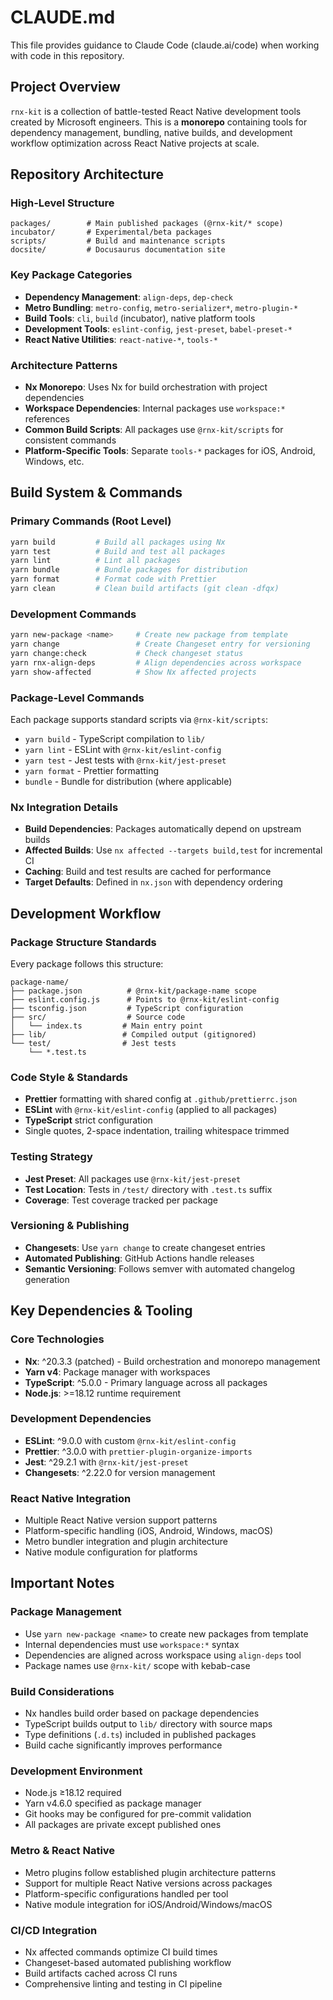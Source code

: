 # CLAUDE.md

This file provides guidance to Claude Code (claude.ai/code) when working with code in this repository.

## Project Overview

`rnx-kit` is a collection of battle-tested React Native development tools created by Microsoft engineers. This is a **monorepo** containing tools for dependency management, bundling, native builds, and development workflow optimization across React Native projects at scale.

## Repository Architecture

### High-Level Structure
```
packages/        # Main published packages (@rnx-kit/* scope)
incubator/       # Experimental/beta packages  
scripts/         # Build and maintenance scripts
docsite/         # Docusaurus documentation site
```

### Key Package Categories
- **Dependency Management**: `align-deps`, `dep-check`
- **Metro Bundling**: `metro-config`, `metro-serializer*`, `metro-plugin-*`
- **Build Tools**: `cli`, `build` (incubator), native platform tools
- **Development Tools**: `eslint-config`, `jest-preset`, `babel-preset-*`
- **React Native Utilities**: `react-native-*`, `tools-*`

### Architecture Patterns
- **Nx Monorepo**: Uses Nx for build orchestration with project dependencies
- **Workspace Dependencies**: Internal packages use `workspace:*` references
- **Common Build Scripts**: All packages use `@rnx-kit/scripts` for consistent commands
- **Platform-Specific Tools**: Separate `tools-*` packages for iOS, Android, Windows, etc.

## Build System & Commands

### Primary Commands (Root Level)
```bash
yarn build         # Build all packages using Nx
yarn test          # Build and test all packages  
yarn lint          # Lint all packages
yarn bundle        # Bundle packages for distribution
yarn format        # Format code with Prettier
yarn clean         # Clean build artifacts (git clean -dfqx)
```

### Development Commands
```bash
yarn new-package <name>     # Create new package from template
yarn change                 # Create Changeset entry for versioning
yarn change:check           # Check changeset status
yarn rnx-align-deps         # Align dependencies across workspace
yarn show-affected          # Show Nx affected projects
```

### Package-Level Commands
Each package supports standard scripts via `@rnx-kit/scripts`:
- `yarn build` - TypeScript compilation to `lib/`
- `yarn lint` - ESLint with `@rnx-kit/eslint-config`
- `yarn test` - Jest tests with `@rnx-kit/jest-preset`
- `yarn format` - Prettier formatting
- `bundle` - Bundle for distribution (where applicable)

### Nx Integration Details
- **Build Dependencies**: Packages automatically depend on upstream builds
- **Affected Builds**: Use `nx affected --targets build,test` for incremental CI
- **Caching**: Build and test results are cached for performance
- **Target Defaults**: Defined in `nx.json` with dependency ordering

## Development Workflow

### Package Structure Standards
Every package follows this structure:
```
package-name/
├── package.json          # @rnx-kit/package-name scope
├── eslint.config.js      # Points to @rnx-kit/eslint-config  
├── tsconfig.json         # TypeScript configuration
├── src/                  # Source code
│   └── index.ts         # Main entry point
├── lib/                 # Compiled output (gitignored)
└── test/                # Jest tests
    └── *.test.ts
```

### Code Style & Standards
- **Prettier** formatting with shared config at `.github/prettierrc.json`
- **ESLint** with `@rnx-kit/eslint-config` (applied to all packages)
- **TypeScript** strict configuration
- Single quotes, 2-space indentation, trailing whitespace trimmed

### Testing Strategy
- **Jest Preset**: All packages use `@rnx-kit/jest-preset`
- **Test Location**: Tests in `/test/` directory with `.test.ts` suffix
- **Coverage**: Test coverage tracked per package

### Versioning & Publishing
- **Changesets**: Use `yarn change` to create changeset entries
- **Automated Publishing**: GitHub Actions handle releases
- **Semantic Versioning**: Follows semver with automated changelog generation

## Key Dependencies & Tooling

### Core Technologies
- **Nx**: ^20.3.3 (patched) - Build orchestration and monorepo management
- **Yarn v4**: Package manager with workspaces
- **TypeScript**: ^5.0.0 - Primary language across all packages
- **Node.js**: >=18.12 runtime requirement

### Development Dependencies
- **ESLint**: ^9.0.0 with custom `@rnx-kit/eslint-config`
- **Prettier**: ^3.0.0 with `prettier-plugin-organize-imports`
- **Jest**: ^29.2.1 with `@rnx-kit/jest-preset`
- **Changesets**: ^2.22.0 for version management

### React Native Integration
- Multiple React Native version support patterns
- Platform-specific handling (iOS, Android, Windows, macOS)
- Metro bundler integration and plugin architecture
- Native module configuration for platforms

## Important Notes

### Package Management
- Use `yarn new-package <name>` to create new packages from template
- Internal dependencies must use `workspace:*` syntax
- Dependencies are aligned across workspace using `align-deps` tool
- Package names use `@rnx-kit/` scope with kebab-case

### Build Considerations
- Nx handles build order based on package dependencies
- TypeScript builds output to `lib/` directory with source maps
- Type definitions (`.d.ts`) included in published packages
- Build cache significantly improves performance

### Development Environment
- Node.js ≥18.12 required
- Yarn v4.6.0 specified as package manager
- Git hooks may be configured for pre-commit validation
- All packages are private except published ones

### Metro & React Native
- Metro plugins follow established plugin architecture patterns
- Support for multiple React Native versions across packages
- Platform-specific configurations handled per tool
- Native module integration for iOS/Android/Windows/macOS

### CI/CD Integration
- Nx affected commands optimize CI build times
- Changeset-based automated publishing workflow
- Build artifacts cached across CI runs
- Comprehensive linting and testing in CI pipeline